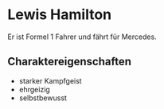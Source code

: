 # Lewis Hamilton
Er ist Formel 1 Fahrer und fährt für Mercedes.

## Charaktereigenschaften
* starker Kampfgeist 
* ehrgeizig
* selbstbewusst